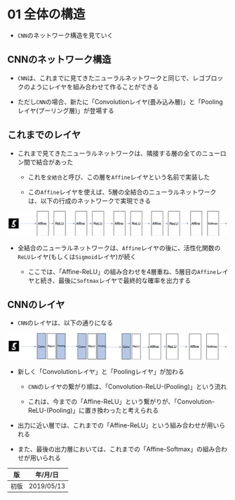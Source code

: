 01 全体の構造
============

* `CNN`のネットワーク構造を見ていく



## CNNのネットワーク構造

* `CNN`は、これまでに見てきたニューラルネットワークと同じで、レゴブロックのようにレイヤを組み合わせて作ることができる

* ただし`CNN`の場合、新たに「Convolutionレイヤ(畳み込み層)」と「Poolingレイヤ(プーリング層)」が登場する



## これまでのレイヤ

* これまで見てきたニューラルネットワークは、隣接する層の全てのニューロン間で結合があった

  * これを`全結合`と呼び、この層を`Affine`レイヤという名前で実装した

  * この`Affine`レイヤを使えば、5層の全結合のニューラルネットワークは、以下の行成のネットワークで実現できる

![全結合層によるネットワークの例](./images/全結合層によるネットワークの例.png)

* 全結合のニューラルネットワークは、`Affine`レイヤの後に、活性化関数の`ReLU`レイヤ(もしくは`Sigmoid`レイヤ)が続く

  * ここでは、「Affine-ReLU」の組み合わせを4層重ね、5層目の`Affine`レイヤと続き、最後に`Softmax`レイヤで最終的な確率を出力する



## CNNのレイヤ

* `CNN`のレイヤは、以下の通りになる

![CNNによるネットワークの例](./images/CNNによるネットワークの例.png)

* 新しく「Convolutionレイヤ」と「Poolingレイヤ」が加わる

  * `CNN`のレイヤの繋がり順は、「Convolution-ReLU-(Pooling)」という流れ

  * これは、今までの「Affine-ReLU」という繋がりが、「Convolution-ReLU-(Pooling)」に置き換わったと考えられる

* 出力に近い層では、これまでの「Affine-ReLU」という組み合わせが用いられる

* また、最後の出力層においては、これまでの「Affine-Softmax」の組み合わせが用いられる



| 版   | 年/月/日   |
| ---- | ---------- |
| 初版 | 2019/05/13 |
